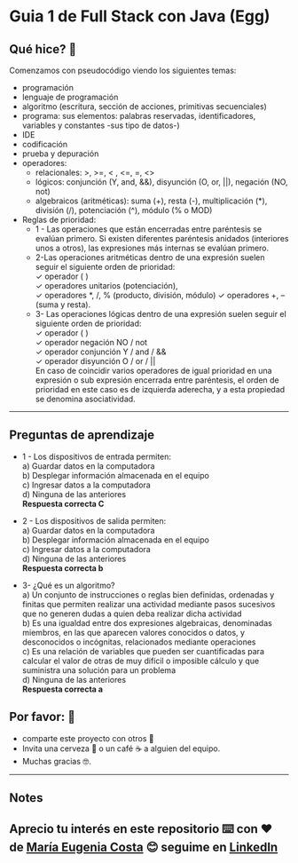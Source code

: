 # Guia 1 de Full Stack con Java (Egg)

## Qué hice? 🚀
Comenzamos con pseudocódigo viendo los siguientes temas: 
* programación
* lenguaje de programación
* algoritmo (escritura, sección de acciones, primitivas secuenciales)
* programa: sus elementos: palabras reservadas, identificadores, variables y constantes -sus tipo de datos-)
* IDE
* codificación
* prueba y depuración
* operadores: 
  * relacionales:  >,  >=, < , <=, =, <>
  * lógicos: conjunción (Y, and, &&), disyunción (O, or, ||), negación (NO, not)  
  * algebraicos (aritméticas): suma (+), resta (-), multiplicación (*), división (/), potenciación (^), módulo (% o MOD)
* Reglas de prioridad:
  * 1 - Las operaciones que están encerradas entre paréntesis se evalúan primero. Si existen diferentes paréntesis anidados (interiores unos a otros), las expresiones más internas se evalúan primero. 
  * 2-Las operaciones aritméticas dentro de una expresión suelen seguir el siguiente orden
de prioridad: <br>
✓ operador ( ) <br>
✓ operadores unitarios (potenciación), <br>
✓ operadores *, /, % (producto, división, módulo) ✓ operadores +, – (suma y resta). <br>
  * 3- Las operaciones lógicas dentro de una expresión suelen seguir el siguiente orden de
prioridad:<br>
✓ operador ( ) <br>
✓ operador negación NO / not <br>
✓ operador conjunción Y / and / && <br>
✓ operador disyunción O / or / || <br>
En caso de coincidir varios operadores de igual prioridad en una expresión o sub
expresión encerrada entre paréntesis, el orden de prioridad en este caso es de izquierda aderecha, y a esta propiedad se denomina asociatividad.
---
## Preguntas de aprendizaje
* 1 - Los dispositivos de entrada permiten: <br>
a) Guardar datos en la computadora <br>
b) Desplegar información almacenada en el equipo <br>
c) Ingresar datos a la computadora <br>
d) Ninguna de las anteriores <br>
**Respuesta correcta C**

* 2 - Los dispositivos de salida permiten: <br>
a) Guardar datos en la computadora <br>
b) Desplegar información almacenada en el equipo <br>
c) Ingresar datos a la computadora <br> 
d) Ninguna de las anteriores <br>
**Respuesta correcta b**

* 3- ¿Qué es un algoritmo? <br>
a) Un conjunto de instrucciones o reglas bien definidas, ordenadas y finitas que permiten realizar una actividad mediante pasos sucesivos que no generen dudas a quien deba realizar dicha actividad <br>
b) Es una igualdad entre dos expresiones algebraicas, denominadas miembros, en las que aparecen valores conocidos o datos, y desconocidos o incógnitas, relacionados mediante operaciones <br>
c) Es una relación de variables que pueden ser cuantificadas para calcular el valor de otras de muy difícil o imposible cálculo y que suministra una solución para un problema <br>
d) Ninguna de las anteriores <br>
**Respuesta correcta a**

## Por favor: 🎁

* comparte este proyecto con otros 📢
* Invita una cerveza 🍺 o un café ☕ a alguien del equipo. 
* Muchas gracias 🤓.

---
## Notes
Aprecio tu interés en este repositorio ⌨️ con  ❤️ de [María Eugenia Costa](https://github.com/eugenia1984) 😊 seguime en [LinkedIn](http://www.linkedin.com/in/maríaeugeniacosta) 
---
